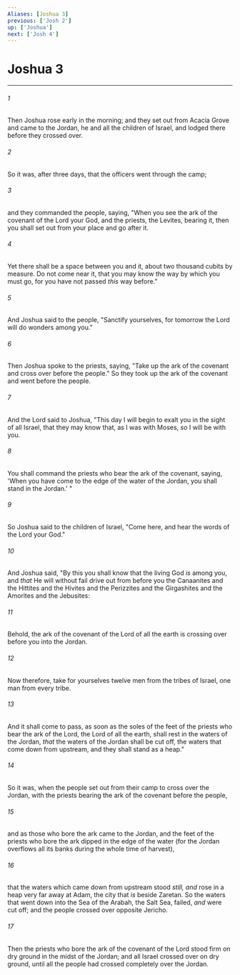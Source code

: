 ```yaml
---
Aliases: [Joshua 3]
previous: ['Josh 2']
up: ['Joshua']
next: ['Josh 4']
---
```

# Joshua 3

***


###### 1 
Then Joshua rose early in the morning; and they set out from Acacia Grove and came to the Jordan, he and all the children of Israel, and lodged there before they crossed over. 

###### 2 
So it was, after three days, that the officers went through the camp; 

###### 3 
and they commanded the people, saying, "When you see the ark of the covenant of the Lord your God, and the priests, the Levites, bearing it, then you shall set out from your place and go after it. 

###### 4 
Yet there shall be a space between you and it, about two thousand cubits by measure. Do not come near it, that you may know the way by which you must go, for you have not passed _this_ way before." 

###### 5 
And Joshua said to the people, "Sanctify yourselves, for tomorrow the Lord will do wonders among you." 

###### 6 
Then Joshua spoke to the priests, saying, "Take up the ark of the covenant and cross over before the people." So they took up the ark of the covenant and went before the people. 

###### 7 
And the Lord said to Joshua, "This day I will begin to exalt you in the sight of all Israel, that they may know that, as I was with Moses, _so_ I will be with you. 

###### 8 
You shall command the priests who bear the ark of the covenant, saying, 'When you have come to the edge of the water of the Jordan, you shall stand in the Jordan.' " 

###### 9 
So Joshua said to the children of Israel, "Come here, and hear the words of the Lord your God." 

###### 10 
And Joshua said, "By this you shall know that the living God _is_ among you, and _that_ He will without fail drive out from before you the Canaanites and the Hittites and the Hivites and the Perizzites and the Girgashites and the Amorites and the Jebusites: 

###### 11 
Behold, the ark of the covenant of the Lord of all the earth is crossing over before you into the Jordan. 

###### 12 
Now therefore, take for yourselves twelve men from the tribes of Israel, one man from every tribe. 

###### 13 
And it shall come to pass, as soon as the soles of the feet of the priests who bear the ark of the Lord, the Lord of all the earth, shall rest in the waters of the Jordan, _that_ the waters of the Jordan shall be cut off, the waters that come down from upstream, and they shall stand as a heap." 

###### 14 
So it was, when the people set out from their camp to cross over the Jordan, with the priests bearing the ark of the covenant before the people, 

###### 15 
and as those who bore the ark came to the Jordan, and the feet of the priests who bore the ark dipped in the edge of the water (for the Jordan overflows all its banks during the whole time of harvest), 

###### 16 
that the waters which came down from upstream stood _still, and_ rose in a heap very far away at Adam, the city that _is_ beside Zaretan. So the waters that went down into the Sea of the Arabah, the Salt Sea, failed, _and_ were cut off; and the people crossed over opposite Jericho. 

###### 17 
Then the priests who bore the ark of the covenant of the Lord stood firm on dry ground in the midst of the Jordan; and all Israel crossed over on dry ground, until all the people had crossed completely over the Jordan.
